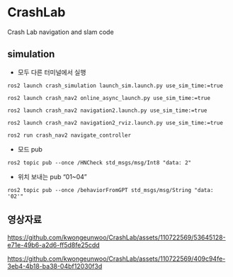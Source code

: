 # CrashLab
Crash Lab navigation and slam code

## simulation
* 모두 다른 터미널에서 실행
```
ros2 launch crash_simulation launch_sim.launch.py use_sim_time:=true
```
```
ros2 launch crash_nav2 online_async_launch.py use_sim_time:=true
```
```
ros2 launch crash_nav2 navigation2.launch.py use_sim_time:=true
```
```
ros2 launch crash_nav2 navigation2_rviz.launch.py use_sim_time:=true
```
```
ros2 run crash_nav2 navigate_controller
```
  
* 모드 pub
```
ros2 topic pub --once /HNCheck std_msgs/msg/Int8 "data: 2"
```
  
* 위치 보내는 pub “01~04”
```
ros2 topic pub --once /behaviorFromGPT std_msgs/msg/String "data: '02'"
```

## 영상자료
https://github.com/kwongeunwoo/CrashLab/assets/110722569/53645128-e71e-49b6-a2d6-ff5d8fe25cdd


https://github.com/kwongeunwoo/CrashLab/assets/110722569/409c94fe-3eb4-4b18-ba38-04bf12030f3d


